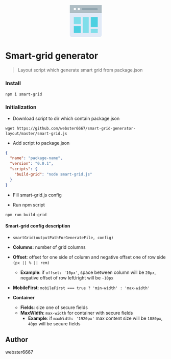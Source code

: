 <p align="center" style="text-align:center">
    <img src="./illustration.svg" alt="illustration" width="100"/>
</p>

# Smart-grid generator

> Layout script which generate smart grid from package.json 

### Install

```shell
npm i smart-grid
```

### Initialization

* Download script to dir which contain package.json

```shell
wget https://github.com/webster6667/smart-grid-generator-layout/master/smart-grid.js
```

* Add script to package.json

```json
{
  "name": "package-name",
  "version": "0.0.1",
  "scripts": {
    "build-grid": "node smart-grid.js"
  }
}
```

* Fill smart-grid.js config

* Run npm script
```shell
npm run build-grid
```

#### Smart-grid config description
* `smartGrid(outputPathForGenerateFile, config)`
* **Columns:** number of grid columns
* **Offset**: offset for one side of column and negative offset one of row side `(px || % || rem)`
  * **Example**: if `offset: '10px'`, space between column will be `20px`, negative offset of row left/right will be `-10px`
* **MobileFirst**: `mobileFirst === true ? 'min-width' : 'max-width'`

* **Container**
    * **Fields**: size one of secure fields
    * **MaxWidth**:  `max-width` for container with secure fields
        * **Example**: if `maxWidth: '1920px'` max content size will be `1880px`, `40px` will be secure fields
## Author

webster6667
